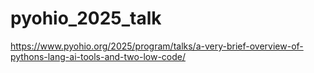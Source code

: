 # pyohio_2025_talk
https://www.pyohio.org/2025/program/talks/a-very-brief-overview-of-pythons-lang-ai-tools-and-two-low-code/
